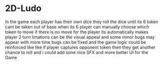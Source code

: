 # 2D-Ludo
In the game each player has their own dice they roll the dice until its 6 token cant be taken out of base when its 6 player can manually choose which token to move if there is no move for the player its automatically makes player 2 turn limations can be the visual appeal and some minor bugs may appear with more time bugs can be fixed and the game logic could be reinforced like like if player captures opponent token then they get another chance to roll and i could add sone nice SFX and more better UI for the Game 
